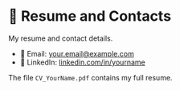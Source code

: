 # 📄 Resume and Contacts

My resume and contact details.

- 📧 Email: your.email@example.com
- 💼 LinkedIn: [linkedin.com/in/yourname](https://linkedin.com/in/yourname)

The file `CV_YourName.pdf` contains my full resume.
